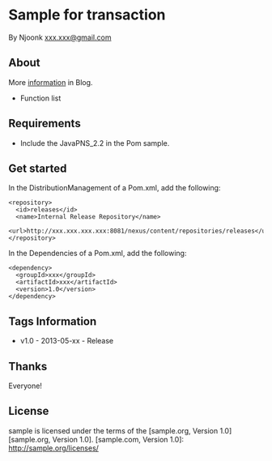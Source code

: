 # Sample for transaction

By Njoonk
xxx.xxx@gmail.com

## About

 More [information](http://njoonk.blogspot.jp/) in Blog.

* Function list

## Requirements

* Include the JavaPNS_2.2 in the Pom sample.

## Get started

In the DistributionManagement of a Pom.xml, add the following:
```
<repository>
  <id>releases</id>
  <name>Internal Release Repository</name>
  <url>http://xxx.xxx.xxx.xxx:8081/nexus/content/repositories/releases</url>
</repository>
```
In the Dependencies of a Pom.xml, add the following:
```
<dependency>
  <groupId>xxx</groupId>
  <artifactId>xxx</artifactId>
  <version>1.0</version>
</dependency>
```

## Tags Information
* v1.0 - 2013-05-xx - Release

## Thanks 

Everyone!

## License

sample is licensed under the terms of the [sample.org, Version 1.0][sample.org, Version 1.0].
[sample.com, Version 1.0]: http://sample.org/licenses/
